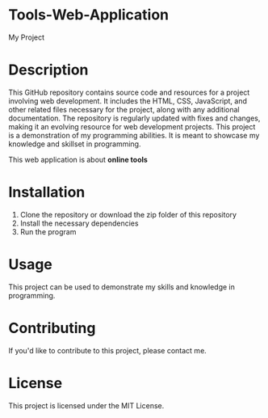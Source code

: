 
# Tools-Web-Application
My Project

# Description
 This GitHub repository contains source code and resources for a project involving web development. It includes the HTML, CSS, JavaScript, and other related files necessary for the project, along with any additional documentation. The repository is regularly updated with fixes and changes, making it an evolving resource for web development projects. This project is a demonstration of my programming abilities. It is meant to showcase my knowledge and skillset in programming.

This web application is about **online tools**
# Installation
1. Clone the repository or download the zip folder of this repository
2. Install the necessary dependencies
3. Run the program

# Usage 
This project can be used to demonstrate my skills and knowledge in programming.

# Contributing
If you'd like to contribute to this project, please contact me.

# License
This project is licensed under the MIT License.